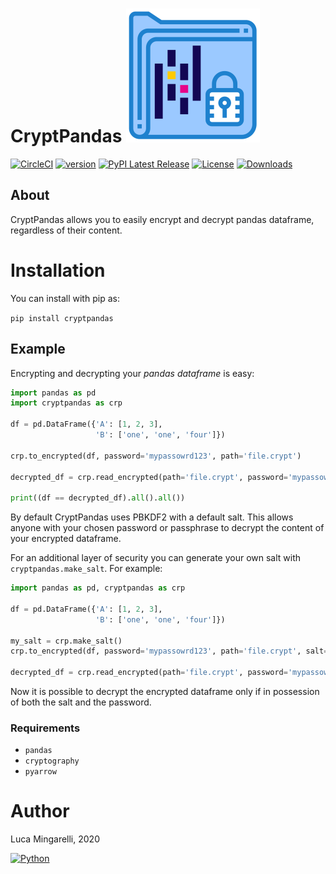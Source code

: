 # CryptPandas ![](https://raw.githubusercontent.com/LucaMingarelli/CryptPandas/master/cryptpandas/res/encrypted.svg)

[![CircleCI](https://circleci.com/gh/lucamingarelli/cryptpandas.svg?style=svg&circle-token=23ad3dc02a697420107b82330e00b944f9ea53ed)](https://app.circleci.com/pipelines/github/LucaMingarelli/CryptPandas)
[![version](https://img.shields.io/badge/version-0.1.1-success.svg)](#)
[![PyPI Latest Release](https://img.shields.io/pypi/v/CryptPandas.svg)](https://pypi.org/project/CryptPandas/)
[![License](https://img.shields.io/pypi/l/CryptPandas.svg)](https://github.com/LucaMingarelli/CryptPandas/blob/master/LICENSE.txt)
[![Downloads](https://static.pepy.tech/personalized-badge/cryptpandas?period=total&units=international_system&left_color=grey&right_color=blue&left_text=Downloads)](https://pepy.tech/project/cryptpandas)


## About

CryptPandas allows you to easily encrypt and decrypt pandas dataframe, regardless of their content.

# Installation
You can install with pip as:

`pip install cryptpandas`

## Example

Encrypting and decrypting your *pandas dataframe* is easy:

```python
import pandas as pd
import cryptpandas as crp

df = pd.DataFrame({'A': [1, 2, 3],
                   'B': ['one', 'one', 'four']})

crp.to_encrypted(df, password='mypassowrd123', path='file.crypt')

decrypted_df = crp.read_encrypted(path='file.crypt', password='mypassowrd123')

print((df == decrypted_df).all().all())
```

By default CryptPandas uses PBKDF2 with a default salt. 
This allows anyone with your chosen password or passphrase to decrypt the content of your encrypted dataframe.

For an additional layer of security you can generate your own salt with `cryptpandas.make_salt`.
For example:

```python
import pandas as pd, cryptpandas as crp

df = pd.DataFrame({'A': [1, 2, 3],
                   'B': ['one', 'one', 'four']})

my_salt = crp.make_salt()
crp.to_encrypted(df, password='mypassowrd123', path='file.crypt', salt=my_salt)

decrypted_df = crp.read_encrypted(path='file.crypt', password='mypassowrd123', salt=my_salt)
```
Now it is possible to decrypt the encrypted dataframe only if in possession of both the salt and the password. 


### Requirements
- `pandas`
- `cryptography`
- `pyarrow`

# Author
Luca Mingarelli, 2020

[![Python](https://img.shields.io/static/v1?label=made%20with&message=Python&color=blue&style=for-the-badge&logo=Python&logoColor=white)](#)

